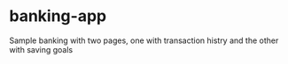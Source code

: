 # banking-app
Sample banking with two pages, one with transaction histry and the other with saving goals
